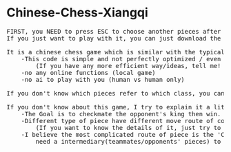 # Chinese-Chess-Xiangqi
<pre>
FIRST, you NEED to press ESC to choose another pieces after you have already chosen one piece.
If you just want to play with it, you can just download the .rar file and run the .exe :D

It is a chinese chess game which is similar with the typical chess most people played.  
    -This code is simple and not perfectly optimized / even some missing rules  
        (If you have any more efficient way/ideas, tell me! I really want to know)  
    -no any online functions (local game)  
    -no ai to play with you (human vs human only)  

If you don't know which pieces refer to which class, you can find the img file recognise the name and its appearance.  

If you don't know about this game, I try to explain it a little:   
    -The Goal is to checkmate the opponent's king then win.  
    -Different type of piece have different move route of course.   
        (If you want to know the details of it, just try to download the files and play a few moves with each pieces.)  
    -I believe the most complicated route of piece is the 'Cannon'(class name of .py is 'Boom' lol) which   
        need a intermediary(teammates/opponents' pieces) to capture the opponents.  
</pre>
